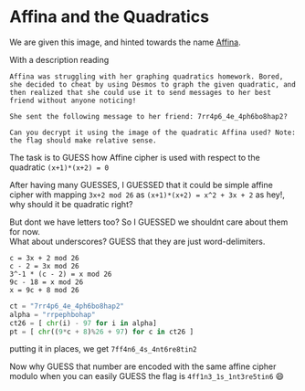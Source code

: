 # Affina and the Quadratics

[](Capture.PNG)

We are given this image, and hinted towards the name [Affina](https://en.wikipedia.org/wiki/Affine_cipher).

[](affffinaaaa-page-001.jpg)
With a description reading
```
Affina was struggling with her graphing quadratics homework. Bored, she decided to cheat by using Desmos to graph the given quadratic, and then realized that she could use it to send messages to her best friend without anyone noticing!

She sent the following message to her friend: 7rr4p6_4e_4ph6bo8hap2?

Can you decrypt it using the image of the quadratic Affina used? Note: the flag should make relative sense.
```

The task is to GUESS how Affine cipher is used with respect to the quadratic `(x+1)*(x+2) = 0`

After having many GUESSES, I GUESSED that it could be simple affine cipher with mapping `3x+2 mod 26` as `(x+1)*(x+2) = x^2 + 3x + 2` as hey!, why should it be quadratic right?

But dont we have letters too? So I GUESSED we shouldnt care about them for now.  
What about underscores? GUESS that they are just word-delimiters.

```
c = 3x + 2 mod 26
c - 2 = 3x mod 26
3^-1 * (c - 2) = x mod 26
9c - 18 = x mod 26
x = 9c + 8 mod 26
```


```python
ct = "7rr4p6_4e_4ph6bo8hap2"
alpha = "rrpephbohap"
ct26 = [ chr(i) - 97 for i in alpha]
pt = [ chr((9*c + 8)%26 + 97) for c in ct26 ]
```

putting it in places, we get
`7ff4n6_4s_4nt6re8tin2`

Now why GUESS that number are encoded with the same affine cipher modulo when you can easily GUESS the flag is `4ff1n3_1s_1nt3re5tin6` :smile:

